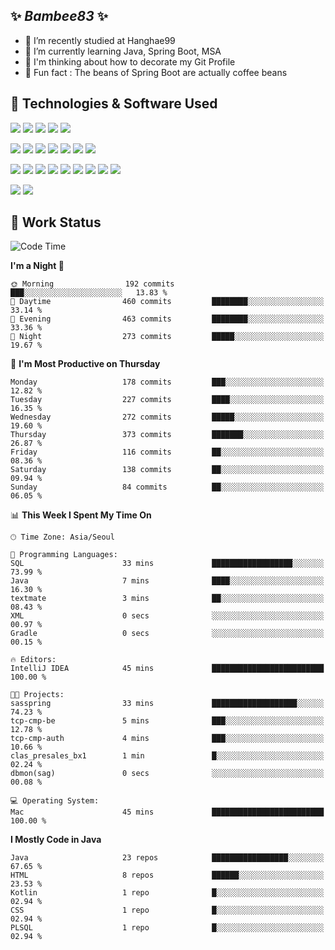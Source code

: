 ##  ✨ _Bambee83_ ✨ 

- 🔭 I’m recently studied at Hanghae99
- 🌱 I’m currently learning Java, Spring Boot, MSA
- 🤔 I'm thinking about how to decorate my Git Profile
- 🪹 Fun fact : The beans of Spring Boot are actually coffee beans 

<!-- - 💬 Ask me about ...
- 📫 How to reach me: ...
- 😄 Pronouns: ...
- 👯 I’m looking to collaborate on ...-->

## 🔧  Technologies & Software Used

<img src="https://img.shields.io/badge/Java-007396?style=flat-round&logo=OpenJDK&logoColor=white"/> <img src="https://img.shields.io/badge/Spring-6DB33F?style=flat-round&logo=spring&logoColor=white"/>   <img src="https://img.shields.io/badge/SpringBoot-6DB33F?style=flat-round&logo=springboot&logoColor=white"/>  <img src="https://img.shields.io/badge/SpringSecurity-6DB33F?style=flat-round&logo=SpringSecurity&logoColor=white"/>   <img src="https://img.shields.io/badge/JSON Web Token-000000?style=flat-round&logo=JSON Web Tokens&logoColor=white"/> 

<img src="https://img.shields.io/badge/github-181717?style=flat-round&logo=github&logoColor=white"/> <img src="https://img.shields.io/badge/git-F05032?style=flat-round&logo=git&logoColor=white"/> <img src="https://img.shields.io/badge/githubactions-2088FF?style=flat-round&logo=githubactions&logoColor=white"/>  <img src="https://img.shields.io/badge/Gradle-02303A?style=flat-round&logo=Gradle&logoColor=white"/>  <img src="https://img.shields.io/badge/IntelliJIDEA-000000?style=flat-round&logo=IntelliJIDEA&logoColor=white"/>  <img src="https://img.shields.io/badge/Postman-FF6C37?style=flat-round&logo=Postman&logoColor=white"/>  <img src="https://img.shields.io/badge/Sourcetree-0052CC?style=flat-round&logo=Sourcetree&logoColor=white"/>

<img src="https://img.shields.io/badge/AmazonS3-569A31?style=flat-round&logo=AmazonS3&logoColor=white"/>  <img src="https://img.shields.io/badge/AmazonEC2-FF9900?style=flat-round&logo=AmazonEC2&logoColor=white"/>  <img src="https://img.shields.io/badge/AmazonRDS-527FFF?style=flat-round&logo=AmazonRDS&logoColor=white"/>  <img src="https://img.shields.io/badge/MySQL-4479A1?style=flat-round&logo=MySQL&logoColor=white"/>  <img src="https://img.shields.io/badge/MongoDB-47A248?style=flat-round&logo=MongoDB&logoColor=white"/> <img src="https://img.shields.io/badge/Ubuntu-E95420?style=flat-round&logo=Ubuntu&logoColor=white"/> <img src="https://img.shields.io/badge/FileZilla-BF0000?style=flat-round&logo=filezilla&logoColor=white"/> <img src="https://img.shields.io/badge/Notion-000000?style=flat-round&logo=Notion&logoColor=white"/> <img src="https://img.shields.io/badge/Slack-F06A6A?style=flat-round&logo=slack&logoColor=white"/>

<img src="https://img.shields.io/badge/AmazonCloudfront-3693F3?style=flat-round&logo=iCloud&logoColor=white"/> <img src="https://img.shields.io/badge/ApacheJMeter-D22128?style=flat-round&logo=apachejmeter&logoColor=white"/> 
 
<!-- Markdown lang
[![Bambee83 Badge](https://img.shields.io/badge/Bambee83'blog-4A154B.svg?&style=for-the-badge&logo=Bloglovin&link=https://blog.naver.com/bambee83)](https://blog.naver.com/bambee83)
## 🚀  GitHub stats & Top Langs
[![Bambee83's GitHub stats-Dark](https://github-readme-stats.vercel.app/api?username=bambee83&show_icons=true&theme=dark#gh-dark-mode-only)]((https://github.com/bambee83/github-readme-stats#gh-dark-mode-only))
![Top Langs-Dark](https://github-readme-stats.vercel.app/api/top-langs/?username=bambee83&layout=compact&theme=dark#gh-dark-mode-only)
## 🐳   Project
[mini project - SeoulCulturePort](https://github.com/event-information)
[clone coding - Instaclone](https://github.com/instaclone8)
[final project - emotrak](https://github.com/EmoTrak)
[![bambee83's wakatime stats](https://github-readme-stats.vercel.app/api/wakatime?username=bambee83)]
 -->
## 🐳 Work Status
<!--START_SECTION:waka-->
![Code Time](http://img.shields.io/badge/Code%20Time-691%20hrs%2056%20mins-blue)

**I'm a Night 🦉** 

```text
🌞 Morning                192 commits         ███░░░░░░░░░░░░░░░░░░░░░░   13.83 % 
🌆 Daytime                460 commits         ████████░░░░░░░░░░░░░░░░░   33.14 % 
🌃 Evening                463 commits         ████████░░░░░░░░░░░░░░░░░   33.36 % 
🌙 Night                  273 commits         █████░░░░░░░░░░░░░░░░░░░░   19.67 % 
```
📅 **I'm Most Productive on Thursday** 

```text
Monday                   178 commits         ███░░░░░░░░░░░░░░░░░░░░░░   12.82 % 
Tuesday                  227 commits         ████░░░░░░░░░░░░░░░░░░░░░   16.35 % 
Wednesday                272 commits         █████░░░░░░░░░░░░░░░░░░░░   19.60 % 
Thursday                 373 commits         ███████░░░░░░░░░░░░░░░░░░   26.87 % 
Friday                   116 commits         ██░░░░░░░░░░░░░░░░░░░░░░░   08.36 % 
Saturday                 138 commits         ██░░░░░░░░░░░░░░░░░░░░░░░   09.94 % 
Sunday                   84 commits          ██░░░░░░░░░░░░░░░░░░░░░░░   06.05 % 
```


📊 **This Week I Spent My Time On** 

```text
🕑︎ Time Zone: Asia/Seoul

💬 Programming Languages: 
SQL                      33 mins             ██████████████████░░░░░░░   73.99 % 
Java                     7 mins              ████░░░░░░░░░░░░░░░░░░░░░   16.30 % 
textmate                 3 mins              ██░░░░░░░░░░░░░░░░░░░░░░░   08.43 % 
XML                      0 secs              ░░░░░░░░░░░░░░░░░░░░░░░░░   00.97 % 
Gradle                   0 secs              ░░░░░░░░░░░░░░░░░░░░░░░░░   00.15 % 

🔥 Editors: 
IntelliJ IDEA            45 mins             █████████████████████████   100.00 % 

🐱‍💻 Projects: 
sasspring                33 mins             ███████████████████░░░░░░   74.23 % 
tcp-cmp-be               5 mins              ███░░░░░░░░░░░░░░░░░░░░░░   12.78 % 
tcp-cmp-auth             4 mins              ███░░░░░░░░░░░░░░░░░░░░░░   10.66 % 
clas_presales_bx1        1 min               █░░░░░░░░░░░░░░░░░░░░░░░░   02.24 % 
dbmon(sag)               0 secs              ░░░░░░░░░░░░░░░░░░░░░░░░░   00.08 % 

💻 Operating System: 
Mac                      45 mins             █████████████████████████   100.00 % 
```

**I Mostly Code in Java** 

```text
Java                     23 repos            █████████████████░░░░░░░░   67.65 % 
HTML                     8 repos             ██████░░░░░░░░░░░░░░░░░░░   23.53 % 
Kotlin                   1 repo              █░░░░░░░░░░░░░░░░░░░░░░░░   02.94 % 
CSS                      1 repo              █░░░░░░░░░░░░░░░░░░░░░░░░   02.94 % 
PLSQL                    1 repo              █░░░░░░░░░░░░░░░░░░░░░░░░   02.94 % 
```




<!--END_SECTION:waka-->
